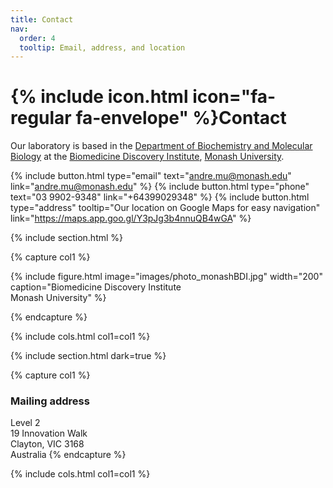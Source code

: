 ```yaml
---
title: Contact
nav:
  order: 4
  tooltip: Email, address, and location
---
```


# {% include icon.html icon="fa-regular fa-envelope" %}Contact

Our laboratory is based in the [Department of Biochemistry and Molecular Biology](https://www.monash.edu/discovery-institute/departments/biochemistry-and-molecular-biology) at the [Biomedicine Discovery Institute](https://www.monash.edu/discovery-institute), [Monash University](https://www.monash.edu). 

{%
  include button.html
  type="email"
  text="andre.mu@monash.edu"
  link="andre.mu@monash.edu"
%}
{%
  include button.html
  type="phone"
  text="03 9902-9348"
  link="+64399029348"
%}
{%
  include button.html
  type="address"
  tooltip="Our location on Google Maps for easy navigation"
  link="https://maps.app.goo.gl/Y3pJg3b4nnuQB4wGA"
%}

{% include section.html %}

{% capture col1 %}

{%
  include figure.html
  image="images/photo_monashBDI.jpg" width="200"
  caption="Biomedicine Discovery Institute<br/>
  Monash University"
%}

{% endcapture %}



{% include cols.html col1=col1  %}

{% include section.html dark=true %}

{% capture col1 %}
### Mailing address 
Level 2 <br/>
19 Innovation Walk<br/>
Clayton, VIC 3168<br/>
Australia
{% endcapture %}


{% include cols.html col1=col1 %}
